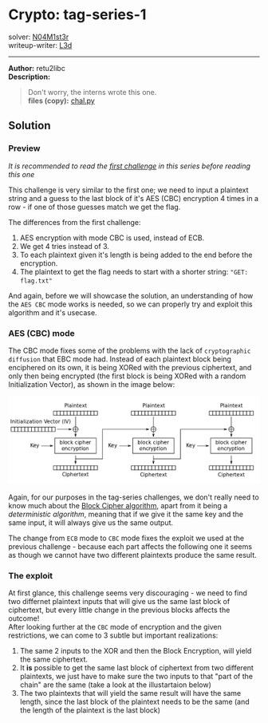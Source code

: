 
# Crypto: tag-series-1
solver: [N04M1st3r](https://github.com/N04M1st3r)  
writeup-writer: [L3d](https://github.com/imL3d)   
___
**Author:** retu2libc  
**Description:**
> Don't worry, the interns wrote this one.  
**files (copy):** [chal.py](files/chal.py)  

## Solution

### Preview

*It is recommended to read the [first challenge](https://github.com/C0d3-Bre4k3rs/WolvCTF2024-Writeups/tree/main/tag-series-1) in this series before reading this one*

This challenge is very similar to the first one; we need to input a plaintext string and a guess to the last block of it's AES (CBC) encryption 4 times in a row - if one of those guesses match we get the flag.  

The differences from the first challenge:
1. AES encryption with mode CBC is used, instead of ECB.
2. We get 4 tries instead of 3.
3. To each plaintext given it's length is being added to the end before the encryption. 
4. The plaintext to get the flag needs to start with a shorter string: `"GET: flag.txt"`

And again, before we will showcase the solution, an understanding of how the `AES CBC` mode works is needed, so we can properly try and exploit this algorithm and it's usecase.  

### AES (CBC) mode

The CBC mode fixes some of the problems with the lack of `cryptographic diffusion` that EBC mode had. Instead of each plaintext block being enciphered on its own, it is being XORed with the previous ciphertext, and only then being encrypted (the first block is being XORed with a random Initialization Vector), as shown in the image below:  

![CBC Encryption](_images/cbc.png)  

Again, for our purposes in the tag-series challenges, we don't really need to know much about the [Block Cipher algorithm](https://en.wikipedia.org/wiki/Block_cipher), apart from it being a *deterministic algorithm*, meaning that if we give it the same key and the same input, it will always give us the same output.  
  
The change from `ECB` mode to `CBC` mode fixes the exploit we used at the previous challenge - because each part affects the following one it seems as though we cannot have two different plaintexts produce the same result.    

### The exploit

At first glance, this challenge seems very discouraging - we need to find two differnet plaintext inputs that will give us the same last block of ciphertext, but every little change in the previous blocks affects the outcome!    
After looking further at the `CBC` mode of encryption and the given restrictions, we can come to 3 subtle but important realizations:  
1. The same 2 inputs to the XOR and then the Block Encryption, will yield the same ciphertext.  
2. It **is** possible to get the same last block of ciphertext from two different plaintexts, we just have to make sure the two inputs to that "part of the chain" are the same (take a look at the illustartaion below)  
3. The two plaintexts that will yield the same result will have the same length, since the last block of the plaintext needs to be the same (and the length of the plaintext is the last block)